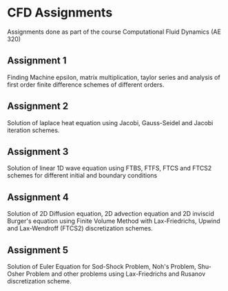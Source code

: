 # CFD Assignments
Assignments done as part of the course Computational Fluid Dynamics (AE 320)

## Assignment 1
Finding Machine epsilon, matrix multiplication, taylor series and analysis of first order finite difference schemes of different orders.

## Assignment 2
Solution of laplace heat equation using Jacobi, Gauss-Seidel and Jacobi iteration schemes.

## Assignment 3
Solution of linear 1D wave equation using FTBS, FTFS, FTCS and FTCS2 schemes for different initial and boundary conditions

## Assignment 4
Solution of 2D Diffusion equation, 2D advection equation and 2D inviscid Burger's equation using Finite Volume Method with Lax-Friedrichs, Upwind and Lax-Wendroff (FTCS2) discretization schemes.

## Assignment 5
Solution of Euler Equation for Sod-Shock Problem, Noh's Problem, Shu-Osher Problem and other problems using Lax-Friedrichs and Rusanov discretization scheme. 
